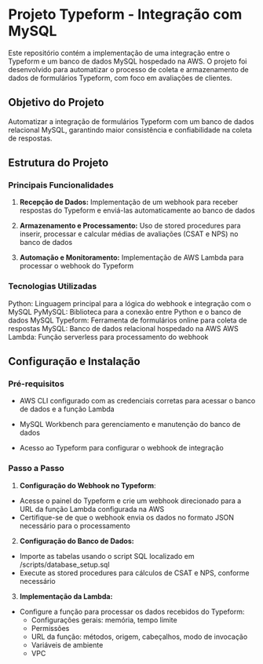 # Projeto Typeform - Integração com MySQL

Este repositório contém a implementação de uma integração entre o Typeform e um banco de dados MySQL hospedado na AWS. O projeto foi desenvolvido para automatizar o processo de coleta e armazenamento de dados de formulários Typeform, com foco em avaliações de clientes.

## Objetivo do Projeto

Automatizar a integração de formulários Typeform com um banco de dados relacional MySQL, garantindo maior consistência e confiabilidade na coleta de respostas.

## Estrutura do Projeto
### Principais Funcionalidades
1. **Recepção de Dados:** Implementação de um webhook para receber respostas do Typeform e enviá-las automaticamente ao banco de dados
   
2. **Armazenamento e Processamento:** Uso de stored procedures para inserir, processar e calcular médias de avaliações (CSAT e NPS) no banco de dados
   
3. **Automação e Monitoramento:** Implementação de AWS Lambda para processar o webhook do Typeform

### Tecnologias Utilizadas
Python: Linguagem principal para a lógica do webhook e integração com o MySQL
PyMySQL: Biblioteca para a conexão entre Python e o banco de dados MySQL
Typeform: Ferramenta de formulários online para coleta de respostas
MySQL: Banco de dados relacional hospedado na AWS
AWS Lambda: Função serverless para processamento do webhook

## Configuração e Instalação
### Pré-requisitos
- AWS CLI configurado com as credenciais corretas para acessar o banco de dados e a função Lambda
  
- MySQL Workbench para gerenciamento e manutenção do banco de dados
  
- Acesso ao Typeform para configurar o webhook de integração

### Passo a Passo
1. **Configuração do Webhook no Typeform**:
- Acesse o painel do Typeform e crie um webhook direcionado para a URL da função Lambda configurada na AWS
- Certifique-se de que o webhook envia os dados no formato JSON necessário para o processamento

2. **Configuração do Banco de Dados:**
- Importe as tabelas usando o script SQL localizado em /scripts/database_setup.sql
- Execute as stored procedures para cálculos de CSAT e NPS, conforme necessário

3. **Implementação da Lambda:**

- Configure a função para processar os dados recebidos do Typeform:
     - Configurações gerais: memória, tempo limite
     - Permissões
     - URL da função:  métodos, origem, cabeçalhos, modo de invocação
     - Variáveis de ambiente
     - VPC

